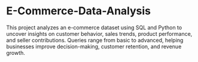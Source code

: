 # E-Commerce-Data-Analysis
This project analyzes an e-commerce dataset using SQL and Python to uncover insights on customer behavior, sales trends, product performance, and seller contributions. Queries range from basic to advanced, helping businesses improve decision-making, customer retention, and revenue growth.
